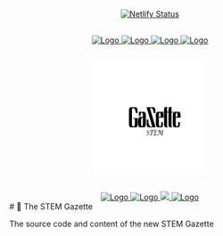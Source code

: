 <div align="center" style="margin-bottom:30px">
   <a href="https://app.netlify.com/sites/thestemgazette/deploys">
    <img alt="Netlify Status" src="https://api.netlify.com/api/v1/badges/5e69b108-8d05-4bd3-bd02-811c81a91388/deploy-status">
   </a>
</div>

<div align="center" style="margin-bottom:30px">
    <a href='https://github.com/fadyadal/stemgazette/blob/master/LICENSE'>
    <img src="https://img.shields.io/github/license/fadyadal/stemgazette.svg" alt="Logo" />
    </a>
    <a href='https://github.com/fadyadal/stemgazette'>
    <img src="https://img.shields.io/github/tag/fadyadal/stemgazette.svg" alt="Logo" />
    </a>
        <a href='https://github.com/fadyadal/stemgazette/stargazers'>
    <img src="https://img.shields.io/github/stars/fadyadal/stemgazette.svg" alt="Logo" />
    </a>
        <a href="https://twitter.com/intent/tweet?text=Check%20out%20this%20cool%20project%3A&url=https%3A%2F%2Fgithub.com%2Ffadyadal%2Fstemgazette">
    <img src="https://img.shields.io/twitter/url/https/github.com/fadyadal/stemgazette.svg?style=social" alt="Logo" />
    </a>
</div>

<div align="center"  style="margin-bottom:30px">
    <img src="static/gazette_logo.png" alt="Logo" width='200px' height='200px'/>
</div>

<div align="center">
    <a href="https://codeclimate.com/github/fadyadal/stemgazette">
      <img src="https://codeclimate.com/github/fadyadal/stemgazette.svg" alt="Logo" />
    </a>
    <a href='https://codeclimate.com/github/fadyadal/stemgazette'>
      <img src="https://codeclimate.com/github/fadyadal/stemgazette/badges/issue_count.svg" alt="Logo" />
    </a>
    <a href="https://www.codacy.com/gh/fadyadal/stemgazette/dashboard?utm_source=github.com&amp;utm_medium=referral&amp;utm_content=fadyadal/stemgazette&amp;utm_campaign=Badge_Grade">
        <img src="https://app.codacy.com/project/badge/Grade/97765835d34643a5b4f49cc226578904"/>
    </a>
    <a href='https://github.com/prettier/prettier'>
      <img src="https://img.shields.io/badge/code_style-prettier-ff69b4.svg?style=flat-square" alt="Logo" />
    </a>
</div>
# 📰 The STEM Gazette

The source code and content of the new STEM Gazette
